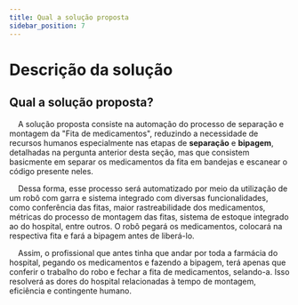 ```yaml
---
title: Qual a solução proposta
sidebar_position: 7
---
```


# Descrição da solução

## Qual a solução proposta?

&nbsp;&nbsp;&nbsp;&nbsp;A solução proposta consiste na automação do processo de separação e montagem da "Fita de medicamentos", reduzindo a necessidade de recursos humanos especialmente nas etapas de **separação** e **bipagem**, detalhadas na pergunta anterior desta seção, mas que consistem basicmente em separar os medicamentos da fita em bandejas e escanear o código presente neles.  

&nbsp;&nbsp;&nbsp;&nbsp;Dessa forma, esse processo será automatizado por meio da utilização de um robô com garra e sistema integrado com diversas funcionalidades, como conferência das fitas, maior rastreabilidade dos medicamentos, métricas do processo de montagem das fitas, sistema de estoque integrado ao do hospital, entre outros. O robô pegará os medicamentos, colocará na respectiva fita e fará a bipagem antes de liberá-lo. 

&nbsp;&nbsp;&nbsp;&nbsp;Assim, o profissional que antes tinha que andar por toda a farmácia do hospital, pegando os medicamentos e fazendo a bipagem, terá apenas que conferir o trabalho do robo e fechar a fita de medicamentos, selando-a. Isso resolverá as dores do hospital relacionadas à tempo de montagem, eficiência e contingente humano.